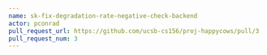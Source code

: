 ```yaml
---
name: sk-fix-degradation-rate-negative-check-backend
actor: pconrad
pull_request_url: https://github.com/ucsb-cs156/proj-happycows/pull/3
pull_request_num: 3
---
```


